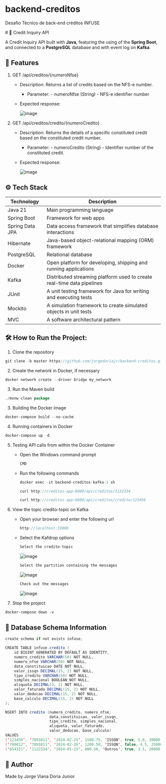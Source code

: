 # backend-creditos
Desafio Técnico de back-end créditos INFUSE

﻿# 🏦 Credit Inquiry API

A Credit Inquiry API built with **Java**, featuring the using of the **Spring Boot**, and connected to a **PostgreSQL** database and with event log on **Kafka**.

## 📌 Features

1. GET /api/creditos/{numeroNfse}
   - Description: Returns a list of credits based on the NFS-e number.
     - Parameter:
           - numeroNfse (String) - NFS-e identifier number
   - Expected response:
       
       ![image](https://github.com/user-attachments/assets/7fcc2914-f1e4-498d-a936-a2edac38e605)
       
3. GET /api/creditos/credito/{numeroCredito}
   - Description: Returns the details of a specific constituted credit based on the constituted credit number.
     - Parameter:
           - numeroCredito (String) - Identifier number of the constituted credit.
   - Expected response:
 
       ![image](https://github.com/user-attachments/assets/7fcc2914-f1e4-498d-a936-a2edac38e605)
       
## ⚙️ Tech Stack

| Technology      | Description                                                            |
|-----------------|------------------------------------------------------------------------|
| Java 21         | Main programming language                                              |
| Spring Boot     | Framework for web apps                                                 |
| Spring Data JPA | Data access framework that simplifies database interactions            |
| Hibernate       | Java-based object-relational mapping (ORM) framework                   |
| PostgreSQL      | Relational database                                                    |
| Docker          | Open platform for developing, shipping and running applications        |
| Kafka           | Distributed streaming platform used to create real-time data pipelines |
| JUnit           | A unit testing framework for Java for writing and executing tests      |
| Mockito         | A simulation framework to create simulated objects in unit tests       |
| MVC             | A software architectural pattern                                       |

## 🛠️ How to Run the Project:
1. Clone the repository
```java
git clone -b master https://github.com/jorgedoriajr/backend-creditos.git
```
2. Create the network in Docker, if necessary
```java
docker network create --driver bridge my_network
```
3. Run the Maven build
```java
./mvnw clean package
```
3. Building the Docker image
```java
docker-compose build --no-cache
```
4. Running containers in Docker
```java
docker-compose up -d
```
5. Testing API calls from within the Docker Container
   - Open the Windows command prompt
     ```java
     CMD
     ```
   - Run the following commands
     ```java
     docker exec -it backend-creditos-kafka-1 sh
     ```
     ```java
     curl http://creditos-app:8080/api/creditos/1122334
     ```
     ```java
     curl http://creditos-app:8080/api/creditos/credito/123456
     ```
6. View the topic credito-topic on Kafka
   - Open your browser and enter the following url
     ```java
     http://localhost:19000
     ```
   - Select the Kafdrop options
     ```java
     Select the credito-topic
     ```
     ![image](https://github.com/user-attachments/assets/3066c85d-5e2c-4e6d-b1e4-9225d4a4196e)

     ```java
     Select the partition containing the messages
     ```
     ![image](https://github.com/user-attachments/assets/4f248c1a-c4b7-470a-9996-c0194d900536)

      ```java
     Check out the messages
     ```
      ![image](https://github.com/user-attachments/assets/e68089b1-6b73-4da1-af6c-8373ad470cc5)

6. Stop the project
```java
docker-compose down -v
```

## 🧾 Database Schema Information
```java
create schema if not exists infuse;

CREATE TABLE infuse.credito (
    id BIGINT GENERATED BY DEFAULT AS IDENTITY,
    numero_credito VARCHAR(50) NOT NULL,
    numero_nfse VARCHAR(50) NOT NULL,
    data_constituicao DATE NOT NULL,
    valor_issqn DECIMAL(15, 2) NOT NULL,
    tipo_credito VARCHAR(50) NOT NULL,
    simples_nacional BOOLEAN NOT NULL,
    aliquota DECIMAL(5, 2) NOT NULL,
    valor_faturado DECIMAL(15, 2) NOT NULL,
    valor_deducao DECIMAL(15, 2) NOT NULL,
    base_calculo DECIMAL(15, 2) NOT NULL
);

NSERT INTO credito (numero_credito, numero_nfse,
                    data_constituicao, valor_issqn,
                    tipo_credito, simples_nacional,
                    aliquota, valor_faturado,
                    valor_deducao, base_calculo)
VALUES
('123456', '7891011', '2024-02-25', 1500.75, 'ISSQN', true, 5.0, 30000.00, 5000.00, 25000.00),
('789012', '7891011', '2024-02-26', 1200.50, 'ISSQN', false, 4.5, 25000.00, 4000.00, 21000.00),
('654321', '1122334', '2024-01-15', 800.50, 'Outros', true, 3.5, 20000.00, 3000.00, 17000.00);
```

## 🙋 Author
Made by Jorge Viana Doria Junior
